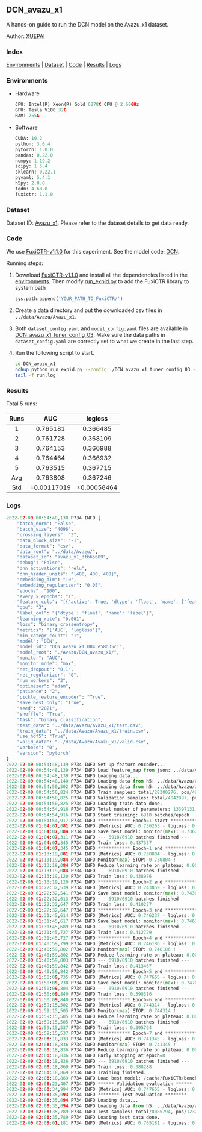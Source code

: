 ## DCN_avazu_x1

A hands-on guide to run the DCN model on the Avazu_x1 dataset.

Author: [XUEPAI](https://github.com/xue-pai)

### Index
[Environments](#Environments) | [Dataset](#Dataset) | [Code](#Code) | [Results](#Results) | [Logs](#Logs)

### Environments
+ Hardware

  ```python
  CPU: Intel(R) Xeon(R) Gold 6278C CPU @ 2.60GHz
  GPU: Tesla V100 32G
  RAM: 755G

  ```

+ Software

  ```python
  CUDA: 10.2
  python: 3.6.4
  pytorch: 1.0.0
  pandas: 0.22.0
  numpy: 1.19.2
  scipy: 1.5.4
  sklearn: 0.22.1
  pyyaml: 5.4.1
  h5py: 2.8.0
  tqdm: 4.60.0
  fuxictr: 1.1.0

  ```

### Dataset
Dataset ID: [Avazu_x1](https://github.com/openbenchmark/BARS/blob/master/ctr_prediction/datasets/Avazu/README.md#Avazu_x1). Please refer to the dataset details to get data ready.

### Code

We use [FuxiCTR-v1.1.0](https://github.com/xue-pai/FuxiCTR/tree/v1.1.0) for this experiment. See the model code: [DCN](https://github.com/xue-pai/FuxiCTR/blob/v1.1.0/fuxictr/pytorch/models/DCN.py).

Running steps:

1. Download [FuxiCTR-v1.1.0](https://github.com/xue-pai/FuxiCTR/archive/refs/tags/v1.1.0.zip) and install all the dependencies listed in the [environments](#environments). Then modify [run_expid.py](./run_expid.py#L5) to add the FuxiCTR library to system path
    
    ```python
    sys.path.append('YOUR_PATH_TO_FuxiCTR/')
    ```

2. Create a data directory and put the downloaded csv files in `../data/Avazu/Avazu_x1`.

3. Both `dataset_config.yaml` and `model_config.yaml` files are available in [DCN_avazu_x1_tuner_config_03](./DCN_avazu_x1_tuner_config_03). Make sure the data paths in `dataset_config.yaml` are correctly set to what we create in the last step.

4. Run the following script to start.

    ```bash
    cd DCN_avazu_x1
    nohup python run_expid.py --config ./DCN_avazu_x1_tuner_config_03 --expid DCN_avazu_x1_004_e58d35c1 --gpu 0 > run.log &
    tail -f run.log
    ```

### Results

Total 5 runs:

| Runs | AUC | logloss  |
|:--------------------:|:--------------------:|:--------------------:|
| 1 | 0.765181 | 0.366485  |
| 2 | 0.761728 | 0.368109  |
| 3 | 0.764153 | 0.366988  |
| 4 | 0.764464 | 0.366932  |
| 5 | 0.763515 | 0.367715  |
| Avg | 0.763808 | 0.367246 |
| Std | &#177;0.00117019 | &#177;0.00058464 |


### Logs
```python
2022-02-09 00:54:48,138 P734 INFO {
    "batch_norm": "False",
    "batch_size": "4096",
    "crossing_layers": "3",
    "data_block_size": "-1",
    "data_format": "csv",
    "data_root": "../data/Avazu/",
    "dataset_id": "avazu_x1_3fb65689",
    "debug": "False",
    "dnn_activations": "relu",
    "dnn_hidden_units": "[400, 400, 400]",
    "embedding_dim": "10",
    "embedding_regularizer": "0.05",
    "epochs": "100",
    "every_x_epochs": "1",
    "feature_cols": "[{'active': True, 'dtype': 'float', 'name': ['feat_1', 'feat_2', 'feat_3', 'feat_4', 'feat_5', 'feat_6', 'feat_7', 'feat_8', 'feat_9', 'feat_10', 'feat_11', 'feat_12', 'feat_13', 'feat_14', 'feat_15', 'feat_16', 'feat_17', 'feat_18', 'feat_19', 'feat_20', 'feat_21', 'feat_22'], 'type': 'categorical'}]",
    "gpu": "3",
    "label_col": "{'dtype': 'float', 'name': 'label'}",
    "learning_rate": "0.001",
    "loss": "binary_crossentropy",
    "metrics": "['AUC', 'logloss']",
    "min_categr_count": "1",
    "model": "DCN",
    "model_id": "DCN_avazu_x1_004_e58d35c1",
    "model_root": "./Avazu/DCN_avazu_x1/",
    "monitor": "AUC",
    "monitor_mode": "max",
    "net_dropout": "0.1",
    "net_regularizer": "0",
    "num_workers": "3",
    "optimizer": "adam",
    "patience": "2",
    "pickle_feature_encoder": "True",
    "save_best_only": "True",
    "seed": "2021",
    "shuffle": "True",
    "task": "binary_classification",
    "test_data": "../data/Avazu/Avazu_x1/test.csv",
    "train_data": "../data/Avazu/Avazu_x1/train.csv",
    "use_hdf5": "True",
    "valid_data": "../data/Avazu/Avazu_x1/valid.csv",
    "verbose": "0",
    "version": "pytorch"
}
2022-02-09 00:54:48,139 P734 INFO Set up feature encoder...
2022-02-09 00:54:48,139 P734 INFO Load feature_map from json: ../data/Avazu/avazu_x1_3fb65689/feature_map.json
2022-02-09 00:54:48,139 P734 INFO Loading data...
2022-02-09 00:54:48,140 P734 INFO Loading data from h5: ../data/Avazu/avazu_x1_3fb65689/train.h5
2022-02-09 00:54:50,502 P734 INFO Loading data from h5: ../data/Avazu/avazu_x1_3fb65689/valid.h5
2022-02-09 00:54:50,824 P734 INFO Train samples: total/28300276, pos/4953382, neg/23346894, ratio/17.50%, blocks/1
2022-02-09 00:54:50,825 P734 INFO Validation samples: total/4042897, pos/678699, neg/3364198, ratio/16.79%, blocks/1
2022-02-09 00:54:50,825 P734 INFO Loading train data done.
2022-02-09 00:54:54,916 P734 INFO Total number of parameters: 13397131.
2022-02-09 00:54:54,916 P734 INFO Start training: 6910 batches/epoch
2022-02-09 00:54:54,917 P734 INFO ************ Epoch=1 start ************
2022-02-09 01:04:07,081 P734 INFO [Metrics] AUC: 0.736263 - logloss: 0.401565
2022-02-09 01:04:07,084 P734 INFO Save best model: monitor(max): 0.736263
2022-02-09 01:04:07,311 P734 INFO --- 6910/6910 batches finished ---
2022-02-09 01:04:07,345 P734 INFO Train loss: 0.437337
2022-02-09 01:04:07,345 P734 INFO ************ Epoch=1 end ************
2022-02-09 01:13:19,081 P734 INFO [Metrics] AUC: 0.730804 - logloss: 0.404337
2022-02-09 01:13:19,084 P734 INFO Monitor(max) STOP: 0.730804 !
2022-02-09 01:13:19,084 P734 INFO Reduce learning rate on plateau: 0.000100
2022-02-09 01:13:19,084 P734 INFO --- 6910/6910 batches finished ---
2022-02-09 01:13:19,120 P734 INFO Train loss: 0.438976
2022-02-09 01:13:19,120 P734 INFO ************ Epoch=2 end ************
2022-02-09 01:22:32,539 P734 INFO [Metrics] AUC: 0.743859 - logloss: 0.398189
2022-02-09 01:22:32,541 P734 INFO Save best model: monitor(max): 0.743859
2022-02-09 01:22:32,613 P734 INFO --- 6910/6910 batches finished ---
2022-02-09 01:22:32,647 P734 INFO Train loss: 0.410227
2022-02-09 01:22:32,647 P734 INFO ************ Epoch=3 end ************
2022-02-09 01:31:45,614 P734 INFO [Metrics] AUC: 0.746237 - logloss: 0.397325
2022-02-09 01:31:45,617 P734 INFO Save best model: monitor(max): 0.746237
2022-02-09 01:31:45,689 P734 INFO --- 6910/6910 batches finished ---
2022-02-09 01:31:45,727 P734 INFO Train loss: 0.412729
2022-02-09 01:31:45,727 P734 INFO ************ Epoch=4 end ************
2022-02-09 01:40:59,799 P734 INFO [Metrics] AUC: 0.746186 - logloss: 0.396691
2022-02-09 01:40:59,802 P734 INFO Monitor(max) STOP: 0.746186 !
2022-02-09 01:40:59,802 P734 INFO Reduce learning rate on plateau: 0.000010
2022-02-09 01:40:59,803 P734 INFO --- 6910/6910 batches finished ---
2022-02-09 01:40:59,842 P734 INFO Train loss: 0.413467
2022-02-09 01:40:59,842 P734 INFO ************ Epoch=5 end ************
2022-02-09 01:50:09,735 P734 INFO [Metrics] AUC: 0.747655 - logloss: 0.395564
2022-02-09 01:50:09,738 P734 INFO Save best model: monitor(max): 0.747655
2022-02-09 01:50:09,804 P734 INFO --- 6910/6910 batches finished ---
2022-02-09 01:50:09,840 P734 INFO Train loss: 0.398316
2022-02-09 01:50:09,840 P734 INFO ************ Epoch=6 end ************
2022-02-09 01:59:15,502 P734 INFO [Metrics] AUC: 0.744314 - logloss: 0.397735
2022-02-09 01:59:15,505 P734 INFO Monitor(max) STOP: 0.744314 !
2022-02-09 01:59:15,505 P734 INFO Reduce learning rate on plateau: 0.000001
2022-02-09 01:59:15,505 P734 INFO --- 6910/6910 batches finished ---
2022-02-09 01:59:15,537 P734 INFO Train loss: 0.395764
2022-02-09 01:59:15,537 P734 INFO ************ Epoch=7 end ************
2022-02-09 02:08:18,833 P734 INFO [Metrics] AUC: 0.741345 - logloss: 0.399801
2022-02-09 02:08:18,836 P734 INFO Monitor(max) STOP: 0.741345 !
2022-02-09 02:08:18,836 P734 INFO Reduce learning rate on plateau: 0.000001
2022-02-09 02:08:18,836 P734 INFO Early stopping at epoch=8
2022-02-09 02:08:18,836 P734 INFO --- 6910/6910 batches finished ---
2022-02-09 02:08:18,869 P734 INFO Train loss: 0.388288
2022-02-09 02:08:18,869 P734 INFO Training finished.
2022-02-09 02:08:18,869 P734 INFO Load best model: /cache/FuxiCTR/benchmarks/Avazu/DCN_avazu_x1/avazu_x1_3fb65689/DCN_avazu_x1_004_e58d35c1.model
2022-02-09 02:08:23,407 P734 INFO ****** Validation evaluation ******
2022-02-09 02:08:34,994 P734 INFO [Metrics] AUC: 0.747655 - logloss: 0.395564
2022-02-09 02:08:35,093 P734 INFO ******** Test evaluation ********
2022-02-09 02:08:35,094 P734 INFO Loading data...
2022-02-09 02:08:35,094 P734 INFO Loading data from h5: ../data/Avazu/avazu_x1_3fb65689/test.h5
2022-02-09 02:08:35,789 P734 INFO Test samples: total/8085794, pos/1232985, neg/6852809, ratio/15.25%, blocks/1
2022-02-09 02:08:35,789 P734 INFO Loading test data done.
2022-02-09 02:09:01,181 P734 INFO [Metrics] AUC: 0.765181 - logloss: 0.366485

```

